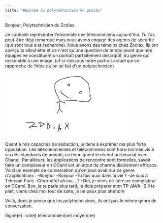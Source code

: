 ```yaml
---
title: "Réponse au polytechnicien du Zodiax"
---
```


Bonjour, Polytechnicien du Zodiax.

Je souhaite représenter l'ensemble des télécommiens aujourd'hui. Tu l'as peut-être déjà remarqué mais nous avons engagé des agents de sécurité (qui sont tous à ta recherche). Nous avons des témoins chez Zodiax, ils ont aperçu ta silouhette et ce n'est qu'une question de temps avant que nos équipes ne constituent un portrait parfaitement descriptif, du genre qui ressemble à une image. (cf ci-dessous notre portrait actuel qui se rapproche de l'idée qu'on se fait d'un polytechnicien)

<img src="../zodiax.png" width="80%" height="auto">

Quant à nos capacités de séduction, je tiens à exprimer ma plus forte opposition. Les télécommiennes et télécommiens sont hors-normes vis à vis des standards de beauté, en témoignent le récent partenariat avec Chanel. Par ailleurs, les applications de rencontre sont formelles, savoir faire un compilateur en OCaml est un atout de charme diablement efficace. Voici un exemple de conversation qu'on peut avoir sur ce genre d'applications : 
-Bonjour
-Bonjour
-Tu fais quoi dans la vie ?
-Je suis à Telecom Paris
-*Charmé(e)* ah oui... ?
-Oui, je viens de faire un compilateur en OCaml. Bon, je te parle plus tard, je dois préparer mon TP JAVA
-S'il te plaît, viens chez moi tout de suite, je ne peux plus attendre

Voilà, donc je pense que les polytechniciens, ils ont pas le même genre de conversation. 

Signé(e) : un(e) télécommien(ne) moyen(ne)